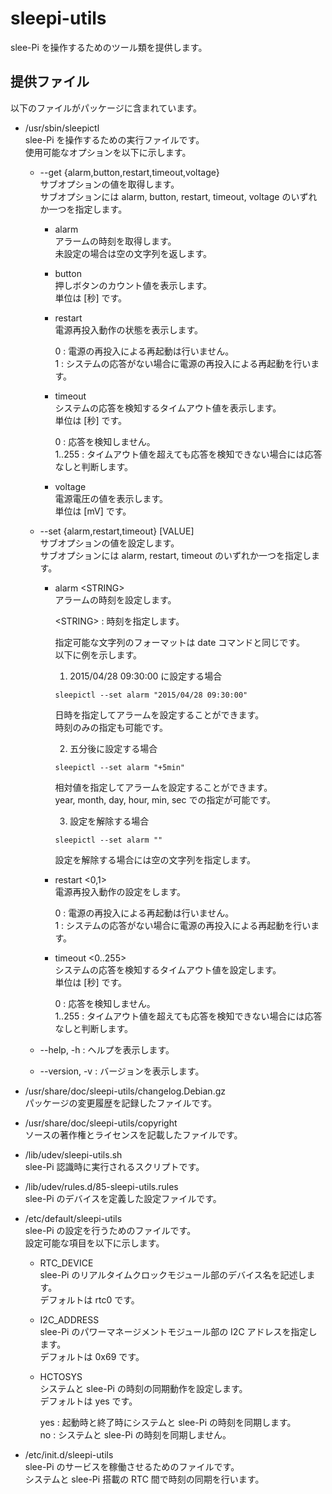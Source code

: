 sleepi-utils
==========

slee-Pi を操作するためのツール類を提供します。

## 提供ファイル
以下のファイルがパッケージに含まれています。

* /usr/sbin/sleepictl  
  slee-Pi を操作するための実行ファイルです。  
  使用可能なオプションを以下に示します。  

  + --get {alarm,button,restart,timeout,voltage}  
    サブオプションの値を取得します。  
    サブオプションには alarm, button, restart, timeout, voltage のいずれか一つを指定します。
    
    - alarm  
      アラームの時刻を取得します。  
      未設定の場合は空の文字列を返します。  

    - button  
      押しボタンのカウント値を表示します。  
      単位は [秒] です。  

    - restart  
      電源再投入動作の状態を表示します。  
      
      0 : 電源の再投入による再起動は行いません。  
      1 : システムの応答がない場合に電源の再投入による再起動を行います。  

    - timeout  
      システムの応答を検知するタイムアウト値を表示します。  
      単位は [秒] です。  
      
      0 : 応答を検知しません。  
      1..255 : タイムアウト値を超えても応答を検知できない場合には応答なしと判断します。  
    
    - voltage  
      電源電圧の値を表示します。  
      単位は [mV] です。  

  + --set {alarm,restart,timeout} [VALUE]  
    サブオプションの値を設定します。  
    サブオプションには alarm, restart, timeout のいずれか一つを指定します。  

    - alarm \<STRING\>  
      アラームの時刻を設定します。  
      
      \<STRING\> : 時刻を指定します。  
      
      指定可能な文字列のフォーマットは date コマンドと同じです。  
      以下に例を示します。  
        1. 2015/04/28 09:30:00 に設定する場合  
        ```
        sleepictl --set alarm "2015/04/28 09:30:00"
        ```
        日時を指定してアラームを設定することができます。  
        時刻のみの指定も可能です。  
        
        2. 五分後に設定する場合  
        ```
        sleepictl --set alarm "+5min"
        ```
        相対値を指定してアラームを設定することができます。  
        year, month, day, hour, min, sec での指定が可能です。  
        
        3. 設定を解除する場合
        ```
        sleepictl --set alarm ""
        ```
        設定を解除する場合には空の文字列を指定します。  
      
    - restart \<0,1\>  
      電源再投入動作の設定をします。  
      
      0 : 電源の再投入による再起動は行いません。  
      1 : システムの応答がない場合に電源の再投入による再起動を行います。  
      
    - timeout \<0..255>  
      システムの応答を検知するタイムアウト値を設定します。  
      単位は [秒] です。  
      
      0 : 応答を検知しません。  
      1..255 : タイムアウト値を超えても応答を検知できない場合には応答なしと判断します。  

  + --help, -h : ヘルプを表示します。   
  
  + --version, -v : バージョンを表示します。   

* /usr/share/doc/sleepi-utils/changelog.Debian.gz  
  パッケージの変更履歴を記録したファイルです。  

* /usr/share/doc/sleepi-utils/copyright  
  ソースの著作権とライセンスを記載したファイルです。  

* /lib/udev/sleepi-utils.sh  
  slee-Pi 認識時に実行されるスクリプトです。  

* /lib/udev/rules.d/85-sleepi-utils.rules  
  slee-Pi のデバイスを定義した設定ファイルです。  

* /etc/default/sleepi-utils  
  slee-Pi の設定を行うためのファイルです。  
  設定可能な項目を以下に示します。  

  + RTC_DEVICE  
    slee-Pi のリアルタイムクロックモジュール部のデバイス名を記述します。  
    デフォルトは rtc0 です。  

  + I2C_ADDRESS  
    slee-Pi のパワーマネージメントモジュール部の I2C アドレスを指定します。  
    デフォルトは 0x69 です。  

  + HCTOSYS  
    システムと slee-Pi の時刻の同期動作を設定します。  
    デフォルトは yes です。  

    yes : 起動時と終了時にシステムと slee-Pi の時刻を同期します。  
    no : システムと slee-Pi の時刻を同期しません。  

* /etc/init.d/sleepi-utils  
  slee-Pi のサービスを稼働させるためのファイルです。  
  システムと slee-Pi 搭載の RTC 間で時刻の同期を行います。  
